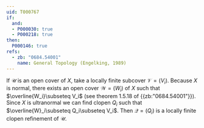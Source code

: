 ```yaml
---
uid: T000767
if:
  and:
  - P000030: true
  - P000218: true
then:
  P000146: true
refs:
  - zb: "0684.54001"
    name: General Topology (Engelking, 1989)
---
```


If $\mathcal{U}$ is an open cover of $X$, take a locally finite subcover $\mathcal{V} = (V_i)$. Because $X$ is normal, there exists an open cover $\mathcal{W} = (W_i)$ of $X$ such that $\overline{W_i}\subseteq V_i$ (see theorem 1.5.18 of {{zb:"0684.54001"}}). Since $X$ is ultranormal we can find clopen $Q_i$ such that $\overline{W}_i\subseteq Q_i\subseteq V_i$. Then $\mathcal{Q} = (Q_i)$ is a locally finite clopen refinement of $\mathcal{U}$.
